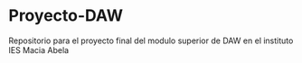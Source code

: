 # Proyecto-DAW
Repositorio para el proyecto final del modulo superior de DAW en el instituto IES Macia Abela
